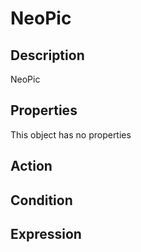 # NeoPic

## Description

NeoPic

## Properties

This object has no properties

## Action

## Condition

## Expression
